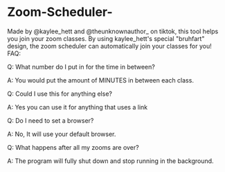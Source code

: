 # Zoom-Scheduler-
Made by @kaylee_hett and @theunknownauthor_ on tiktok, this tool helps you join your zoom classes. By using kaylee_hett's special "bruhfart" design, the zoom scheduler can automatically join your classes for you! 
FAQ:  

Q: What number do I put in for the time in between? 

A: You would put the amount of MINUTES in between each class.  


Q: Could I use this for anything else? 

A: Yes you can use it for anything that uses a link  


Q: Do I need to set a browser? 

A: No, It will use your default browser.

Q: What happens after all my zooms are over?

A: The program will fully shut down and stop running in the background.
